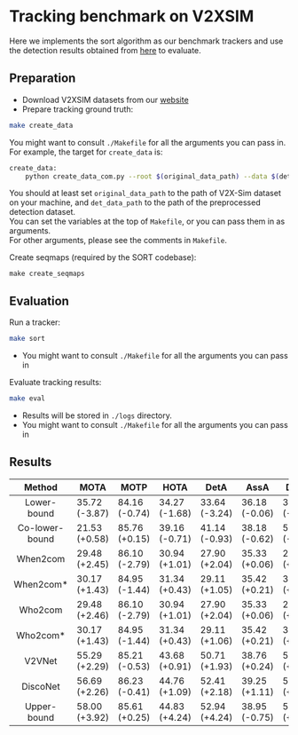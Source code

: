 # Tracking benchmark on V2XSIM
Here we implements the sort algorithm as our benchmark trackers and use the detection results obtained from [here](../det) to evaluate.

## Preparation
- Download V2XSIM datasets from our [website](https://ai4ce.github.io/V2X-Sim/index.html)
- Prepare tracking ground truth:
```bash
make create_data
```
You might want to consult `./Makefile` for all the arguments you can pass in.  
For example, the target for `create_data` is:
```bash
create_data:
	python create_data_com.py --root $(original_data_path) --data $(det_data_path)/$(split) --split $(split) --from_agent $(from_agent) --to_agent $(to_agent) --scene_idxes_file $(scene_idxes_file)
```
You should at least set `original_data_path` to the path of V2X-Sim dataset on your machine, and `det_data_path` to the path of the preprocessed detection dataset.  
You can set the variables at the top of `Makefile`, or you can pass them in as arguments.  
For other arguments, please see the comments in `Makefile`.  

Create seqmaps (required by the SORT codebase):
```base
make create_seqmaps
```


## Evaluation

Run a tracker:
```bash
make sort
```
- You might want to consult `./Makefile` for all the arguments you can pass in


Evaluate tracking results:

```bash
make eval
```
- Results will be stored in `./logs` directory.  
- You might want to consult `./Makefile` for all the arguments you can pass in



## Results

|   **Method**   | **MOTA**      | **MOTP**      | **HOTA**      | **DetA**      | **AssA**      | **DetRe**     | **DetPr**     | **AssRe**     | **AssPr**     | **LocA**      |
| :------------: | ------------- | ------------- | ------------- | ------------- | ------------- | ------------- | ------------- | ------------- | ------------- | ------------- |
|  Lower-bound   | 35.72 (-3.87) | 84.16 (-0.74) | 34.27 (-1.68) | 33.64 (-3.24) | 36.18 (-0.06) | 35.07 (-3.54) | 82.49 (+0.96) | 46.70 (+0.23) | 58.72 (+0.10) | 86.43 (+0.38) |
| Co-lower-bound | 21.53 (+0.58) | 85.76 (+0.15) | 39.16 (-0.71) | 41.14 (-0.93) | 38.18 (-0.62) | 59.54 (-2.52) | 54.68 (+0.79) | 50.92 (-0.65) | 55.78 (+0.84) | 87.64 (+0.38) |
|    When2com    | 29.48 (+2.45) | 86.10 (-2.79) | 30.94 (+1.01) | 27.90 (+2.04) | 35.33 (+0.06) | 28.67 (+2.58) | 86.11 (-4.81) | 46.30 (-0.15) | 59.20 (-0.36) | 87.98 (-1.98) |
|   When2com*    | 30.17 (+1.43) | 84.95 (-1.44) | 31.34 (+0.43) | 29.11 (+1.05) | 35.42 (+0.21) | 30.28 (+1.32) | 83.81 (+0.29) | 46.65 (-0.29) | 58.61 (+0.18) | 86.14 (+0.17) |
|    Who2com     | 29.48 (+2.46) | 86.10 (-2.79) | 30.94 (+1.01) | 27.90 (+2.04) | 35.33 (+0.06) | 28.67 (+2.58) | 86.11 (-4.81) | 46.30 (-0.15) | 59.20 (-0.36) | 87.98 (-1.98) |
|    Who2com*    | 30.17 (+1.43) | 84.95 (-1.44) | 31.34 (+0.43) | 29.11 (+1.06) | 35.42 (+0.21) | 30.28 (+1.33) | 83.81 (+0.29) | 46.65 (-0.29) | 58.61 (+0.81) | 86.14 (+0.17) |
|     V2VNet     | 55.29 (+2.29) | 85.21 (-0.53) | 43.68 (+0.91) | 50.71 (+1.93) | 38.76 (+0.24) | 53.40 (+2.51) | 84.45 (-1.07) | 50.22 (+0.53) | 58.50 (-0.07) | 87.22 (+0.38) |
|    DiscoNet    | 56.69 (+2.26) | 86.23 (-0.41) | 44.76 (+1.09) | 52.41 (+2.18) | 39.25 (+1.11) | 54.87 (+2.58) | 86.29 (-0.95) | 50.86 (+1.02) | 58.94 (-0.15) | 88.07 (+0.34) |
|  Upper-bound   | 58.00 (+3.92) | 85.61 (+0.25) | 44.83 (+4.24) | 52.94 (+4.24) | 38.95 (-0.75) | 55.07 (+4.68) | 86.54 (-0.30) | 50.35 (-0.86) | 58.71 (+0.15) | 87.48 (+0.06) |